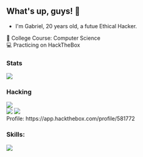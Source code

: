## What's up, guys! 👋
- I'm Gabriel, 20 years old, a futue Ethical Hacker.

:blue_book: College Course: Computer Science  
:computer: Practicing on HackTheBox

### Stats
<div style="margin: 0 auto;">
  <img src="https://github-readme-stats.vercel.app/api?username=BieAnimaton&theme=tokyonight&show_icons=true">
</div>

### Hacking
<div style="margin: 0 auto;">
  <img src="https://img.shields.io/badge/HackTheBox-111927?style=for-the-badge&logo=Hack%20The%20Box&logoColor=9FEF00" />
  <br >
  <img src="https://user-images.githubusercontent.com/52220244/219526131-8fd25c56-e02d-46ff-a299-62cbae7bcc86.png" />
  
  <img src="https://user-images.githubusercontent.com/52220244/219526277-d60c3beb-5b14-49ed-bfb6-869284be5e3a.png" />
  <br >
  Profile: https://app.hackthebox.com/profile/581772
</div>

### Skills:
<div style="margin: 0 auto;">
  <img src="https://github-readme-stats.vercel.app/api/top-langs/?username=BieAnimaton&layout=compact&theme=tokyonight" />
</div>

<!--
**BieAnimaton/BieAnimaton** is a ✨ _special_ ✨ repository because its `README.md` (this file) appears on your GitHub profile.

Here are some ideas to get you started:

- 🔭 I’m currently working on ...
- 🌱 I’m currently learning ...
- 👯 I’m looking to collaborate on ...
- 🤔 I’m looking for help with ...
- 💬 Ask me about ...
- 📫 How to reach me: ...
- 😄 Pronouns: ...
- ⚡ Fun fact: ...
-->
